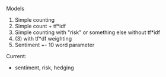 Models
1. Simple counting
2. Simple count + tf*idf
3. Simple counting with "risk" or something else without tf*idf
4. (3) with tf*df weighting
5. Sentiment +- 10 word parameter



Current:
- sentiment, risk, hedging